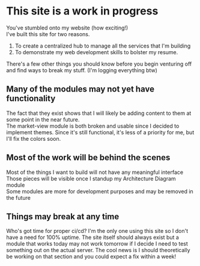 # This site is a work in progress
You've stumbled onto my website (how exciting!)  
I've built this site for two reasons.
1. To create a centralized hub to manage all the services that I'm building
2. To demonstrate my web development skills to bolster my resume.  

There's a few other things you should know before you begin venturing off and find ways to break my stuff. (I'm logging everything btw)  

## Many of the modules may not yet have functionality
The fact that they exist shows that I will likely be adding content to them at some point in the near future.  
The market-view module is both broken and usable since I decided to implement themes.  Since it's still functional, it's less of a priority for me, but I'll fix the colors soon.

## Most of the work will be behind the scenes
Most of the things I want to build will not have any meaningful interface  
Those pieces will be visible once I standup my Architecture Diagram module  
Some modules are more for development purposes and may be removed in the future

## Things may break at any time
Who's got time for proper ci/cd? I'm the only one using this site so I don't have a need for 100% uptime.  The site itself should always exist but a module that works today may not work tomorrow if I decide I need to test something out on the actual server.  The cool news is I should theoretically be working on that section and you could expect a fix within a week!